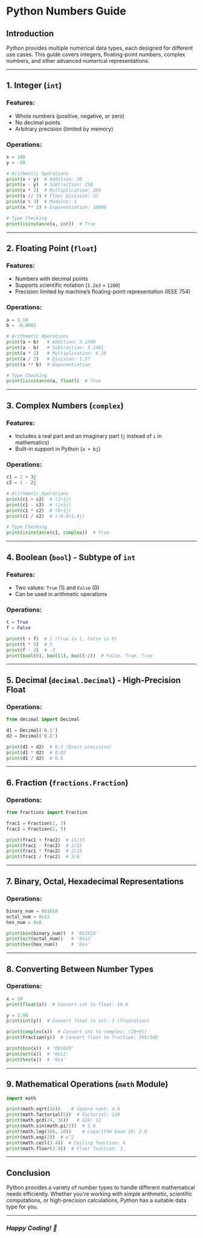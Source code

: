 # Python Numbers Guide

## Introduction
Python provides multiple numerical data types, each designed for different use cases. This guide covers integers, floating-point numbers, complex numbers, and other advanced numerical representations.

---

## **1. Integer (`int`)**
### **Features:**
- Whole numbers (positive, negative, or zero)
- No decimal points
- Arbitrary precision (limited by memory)

### **Operations:**
```python
x = 100
y = -50

# Arithmetic Operations
print(x + y)  # Addition: 50
print(x - y)  # Subtraction: 150
print(x * 2)  # Multiplication: 200
print(x // 3) # Floor Division: 33
print(x % 3)  # Modulus: 1
print(x ** 2) # Exponentiation: 10000

# Type Checking
print(isinstance(x, int))  # True
```

---

## **2. Floating Point (`float`)**
### **Features:**
- Numbers with decimal points
- Supports scientific notation (`1.2e3` = `1200`)
- Precision limited by machine’s floating-point representation (IEEE 754)

### **Operations:**
```python
a = 3.14
b = -0.0001

# Arithmetic Operations
print(a + b)   # Addition: 3.1399
print(a - b)   # Subtraction: 3.1401
print(a * 2)   # Multiplication: 6.28
print(a / 2)   # Division: 1.57
print(a ** b)  # Exponentiation

# Type Checking
print(isinstance(a, float))  # True
```

---

## **3. Complex Numbers (`complex`)**
### **Features:**
- Includes a real part and an imaginary part (`j` instead of `i` in mathematics)
- Built-in support in Python (`a + bj`)

### **Operations:**
```python
c1 = 2 + 3j
c2 = 1 - 2j

# Arithmetic Operations
print(c1 + c2)  # (3+1j)
print(c1 - c2)  # (1+5j)
print(c1 * c2)  # (8+1j)
print(c1 / c2)  # (-0.8+1.4j)

# Type Checking
print(isinstance(c1, complex))  # True
```

---

## **4. Boolean (`bool`) - Subtype of `int`**
### **Features:**
- Two values: `True` (1) and `False` (0)
- Can be used in arithmetic operations

### **Operations:**
```python
t = True
f = False

print(t + f)  # 1 (True is 1, False is 0)
print(t * 5)  # 5
print(f - 3)  # -3
print(bool(0), bool(1), bool(-2))  # False, True, True
```

---

## **5. Decimal (`decimal.Decimal`) - High-Precision Float**
### **Operations:**
```python
from decimal import Decimal

d1 = Decimal('0.1')
d2 = Decimal('0.2')

print(d1 + d2)  # 0.3 (Exact precision)
print(d1 * d2)  # 0.02
print(d1 / d2)  # 0.5
```

---

## **6. Fraction (`fractions.Fraction`)**
### **Operations:**
```python
from fractions import Fraction

frac1 = Fraction(1, 3)
frac2 = Fraction(2, 5)

print(frac1 + frac2)  # 11/15
print(frac1 - frac2)  # 1/15
print(frac1 * frac2)  # 2/15
print(frac1 / frac2)  # 5/6
```

---

## **7. Binary, Octal, Hexadecimal Representations**
### **Operations:**
```python
binary_num = 0b1010
octal_num = 0o12
hex_num = 0xA

print(bin(binary_num))  # '0b1010'
print(oct(octal_num))   # '0o12'
print(hex(hex_num))     # '0xa'
```

---

## **8. Converting Between Number Types**
### **Operations:**
```python
x = 10
print(float(x))  # Convert int to float: 10.0

y = 3.99
print(int(y))  # Convert float to int: 3 (Truncation)

print(complex(x))  # Convert int to complex: (10+0j)
print(Fraction(y))  # Convert float to fraction: 399/100

print(bin(x))  # '0b1010'
print(oct(x))  # '0o12'
print(hex(x))  # '0xa'
```

---

## **9. Mathematical Operations (`math` Module)**
```python
import math

print(math.sqrt(16))    # Square root: 4.0
print(math.factorial(5))  # Factorial: 120
print(math.gcd(24, 36))   # GCD: 12
print(math.sin(math.pi/2))  # 1.0
print(math.log(100, 10))    # Logarithm base 10: 2.0
print(math.exp(2))  # e^2
print(math.ceil(3.4))  # Ceiling function: 4
print(math.floor(3.9))  # Floor function: 3
```

---

## **Conclusion**
Python provides a variety of number types to handle different mathematical needs efficiently. Whether you're working with simple arithmetic, scientific computations, or high-precision calculations, Python has a suitable data type for you.

---

### *Happy Coding! 🚀*

